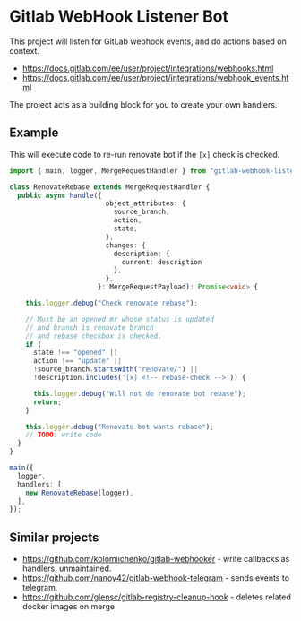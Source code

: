 # Gitlab WebHook Listener Bot

This project will listen for GitLab webhook events,
and do actions based on context.

- https://docs.gitlab.com/ee/user/project/integrations/webhooks.html
- https://docs.gitlab.com/ee/user/project/integrations/webhook_events.html

The project acts as a building block for you to create your own handlers.

## Example

This will execute code to re-run renovate bot if the `[x]` check is checked.

```ts
import { main, logger, MergeRequestHandler } from "gitlab-webhook-listener-bot";

class RenovateRebase extends MergeRequestHandler {
  public async handle({
                        object_attributes: {
                          source_branch,
                          action,
                          state,
                        },
                        changes: {
                          description: {
                            current: description
                          },
                        },
                      }: MergeRequestPayload): Promise<void> {

    this.logger.debug("Check renovate rebase");

    // Must be an opened mr whose status is updated
    // and branch is renovate branch
    // and rebase checkbox is checked.
    if (
      state !== "opened" ||
      action !== "update" ||
      !source_branch.startsWith("renovate/") ||
      !description.includes('[x] <!-- rebase-check -->')) {

      this.logger.debug("Will not do renovate bot rebase");
      return;
    }

    this.logger.debug("Renovate bot wants rebase");
    // TODO: write code
  }
}

main({
  logger,
  handlers: [
    new RenovateRebase(logger),
  ],
});
```

## Similar projects

- https://github.com/kolomiichenko/gitlab-webhooker - write callbacks as handlers. unmaintained.
- https://github.com/nanoy42/gitlab-webhook-telegram - sends events to telegram.
- https://github.com/glensc/gitlab-registry-cleanup-hook - deletes related docker images on merge

